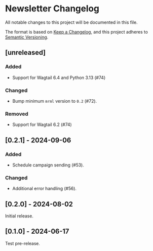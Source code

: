 # Newsletter Changelog

All notable changes to this project will be documented in this file.

The format is based on [Keep a Changelog](https://keepachangelog.com/en/1.1.0/),
and this project adheres to [Semantic Versioning](https://semver.org/spec/v2.0.0.html).

## [unreleased]

### Added

- Support for Wagtail 6.4 and Python 3.13 (#74)

### Changed

- Bump minimum `mrml` version to `0.2` (#72).

### Removed

- Support for Wagtail 6.2 (#74)

## [0.2.1] - 2024-09-06

### Added

- Schedule campaign sending (#53).

### Changed

- Additional error handling (#56).

## [0.2.0] - 2024-08-02

Initial release.

## [0.1.0] - 2024-06-17

Test pre-release.

<!-- TEMPLATE - keep below to copy for new releases -->
<!--


## [x.y.z] - YYYY-MM-DD

### Added

- ...

### Changed

- ...

### Removed

- ...

-->
